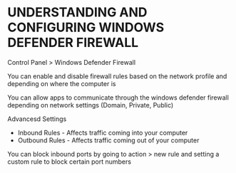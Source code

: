 # UNDERSTANDING AND CONFIGURING WINDOWS DEFENDER FIREWALL

Control Panel > Windows Defender Firewall

You can enable and disable firewall rules based on the network profile and depending on where the computer is

You can allow apps to communicate through the windows defender firewall depending on network settings (Domain, Private, Public)

Advancesd Settings
- Inbound Rules - Affects traffic coming into your computer
- Outbound Rules - Affects traffic coming out of your computer

You can block inbound ports by going to action > new rule and setting a custom rule to block certain port numbers

